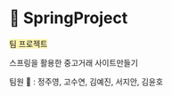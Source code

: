 # 🌿 SpringProject

<span style="background-color: #fff5b1">팀 프로젝트</span>

스프링을 활용한 중고거래 사이트만들기

팀원 👥 : 정주영, 고수연, 김예진, 서지안, 김윤호
